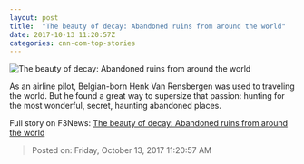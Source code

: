 ```yaml
---
layout: post
title:  "The beauty of decay: Abandoned ruins from around the world"
date: 2017-10-13 11:20:57Z
categories: cnn-com-top-stories
---
```


![The beauty of decay: Abandoned ruins from around the world](http://i2.cdn.cnn.com/cnnnext/dam/assets/171011160401-buzludzha-tease-super-tease.jpg)

As an airline pilot, Belgian-born Henk Van Rensbergen was used to traveling the world. But he found a great way to supersize that passion: hunting for the most wonderful, secret, haunting abandoned places.


Full story on F3News: [The beauty of decay: Abandoned ruins from around the world](http://www.f3nws.com/n/rH2bbC)

> Posted on: Friday, October 13, 2017 11:20:57 AM
